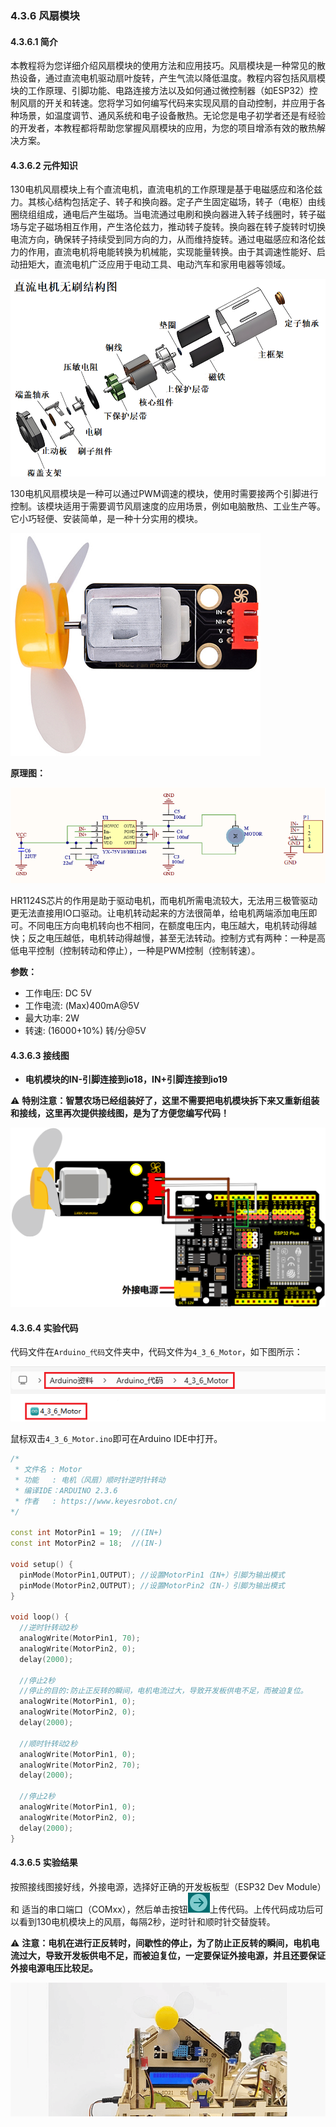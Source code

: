 ### 4.3.6 风扇模块

#### 4.3.6.1 简介

本教程将为您详细介绍风扇模块的使用方法和应用技巧。风扇模块是一种常见的散热设备，通过直流电机驱动扇叶旋转，产生气流以降低温度。教程内容包括风扇模块的工作原理、引脚功能、电路连接方法以及如何通过微控制器（如ESP32）控制风扇的开关和转速。您将学习如何编写代码来实现风扇的自动控制，并应用于各种场景，如温度调节、通风系统和电子设备散热。无论您是电子初学者还是有经验的开发者，本教程都将帮助您掌握风扇模块的应用，为您的项目增添有效的散热解决方案。

#### 4.3.6.2 元件知识

130电机风扇模块上有个直流电机，直流电机的工作原理是基于电磁感应和洛伦兹力。其核心结构包括定子、转子和换向器。定子产生固定磁场，转子（电枢）由线圈绕组组成，通电后产生磁场。当电流通过电刷和换向器进入转子线圈时，转子磁场与定子磁场相互作用，产生洛伦兹力，推动转子旋转。换向器在转子旋转时切换电流方向，确保转子持续受到同方向的力，从而维持旋转。通过电磁感应和洛伦兹力的作用，直流电机将电能转换为机械能，实现能量转换。由于其调速性能好、启动扭矩大，直流电机广泛应用于电动工具、电动汽车和家用电器等领域。

![j124](../media/j124.png)

130电机风扇模块是一种可以通过PWM调速的模块，使用时需要接两个引脚进行控制。该模块适用于需要调节风扇速度的应用场景，例如电脑散热、工业生产等。它小巧轻便、安装简单，是一种十分实用的模块。

![Img](../media/cou710.png)

**原理图：**

![Img](../media/cou712.png)

HR1124S芯片的作用是助于驱动电机，而电机所需电流较大，无法用三极管驱动更无法直接用IO口驱动。让电机转动起来的方法很简单，给电机两端添加电压即可。不同电压方向电机转向也不相同，在额度电压内，电压越大，电机转动得越快；反之电压越低，电机转动得越慢，甚至无法转动。控制方式有两种：一种是高低电平控制（控制转动和停止），一种是PWM控制（控制转速）。

**参数：**

- 工作电压: DC 5V
- 工作电流: (Max)400mA@5V
- 最大功率: 2W
- 转速: (16000+10%) 转/分@5V


#### 4.3.6.3 接线图

- **电机模块的IN-引脚连接到io18，IN+引脚连接到io19**

⚠️ **特别注意：智慧农场已经组装好了，这里不需要把电机模块拆下来又重新组装和接线，这里再次提供接线图，是为了方便您编写代码！**

![Img](../media/couj73.png)


#### 4.3.6.4  实验代码

代码文件在`Arduino_代码`文件夹中，代码文件为`4_3_6_Motor`，如下图所示：

![Img](../media/couj06.png)

鼠标双击`4_3_6_Motor.ino`即可在Arduino IDE中打开。

```c++
/*
 * 文件名 : Motor
 * 功能   : 电机（风扇）顺时针逆时针转动
 * 编译IDE：ARDUINO 2.3.6
 * 作者   : https://www.keyesrobot.cn/
*/

const int MotorPin1 = 19;  //(IN+)
const int MotorPin2 = 18;  //(IN-)

void setup() {
  pinMode(MotorPin1,OUTPUT); //设置MotorPin1（IN+）引脚为输出模式
  pinMode(MotorPin2,OUTPUT); //设置MotorPin2（IN-）引脚为输出模式
}

void loop() {
  //逆时针转动2秒
  analogWrite(MotorPin1, 70);
  analogWrite(MotorPin2, 0);
  delay(2000);

  //停止2秒
  //停止的目的:防止正反转的瞬间，电机电流过大，导致开发板供电不足，而被迫复位。
  analogWrite(MotorPin1, 0);
  analogWrite(MotorPin2, 0);
  delay(2000);
  
  //顺时针转动2秒
  analogWrite(MotorPin1, 0);
  analogWrite(MotorPin2, 70);
  delay(2000);
  
  //停止2秒
  analogWrite(MotorPin1, 0);
  analogWrite(MotorPin2, 0);
  delay(2000);
}
```
#### 4.3.6.5  实验结果

按照接线图接好线，外接电源，选择好正确的开发板板型（ESP32 Dev Module）和 适当的串口端口（COMxx），然后单击按钮![Img](../media/cou0.png)上传代码。上传代码成功后可以看到130电机模块上的风扇，每隔2秒，逆时针和顺时针交替旋转。  

⚠️ **注意：电机在进行正反转时，间歇性的停止，为了防止正反转的瞬间，电机电流过大，导致开发板供电不足，而被迫复位，一定要保证外接电源，并且还要保证外接电源电压比较足。**


![Img](../media/Motor-rotating.gif)